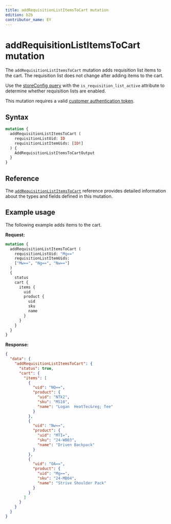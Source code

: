 ```yaml
---
title: addRequisitionListItemsToCart mutation
edition: b2b
contributor_name: EY
---
```


# addRequisitionListItemsToCart mutation

The `addRequisitionListItemsToCart` mutation adds requisition list items to the cart. The requisition list does not change after adding items to the cart.

<InlineAlert variant="info" slots="text" />

Use the [storeConfig query](../../../../schema/store/queries/store-config.md) with the `is_requisition_list_active` attribute to determine whether requisition lists are enabled.

This mutation requires a valid [customer authentication token](../../../customer/mutations/generate-token.md).

## Syntax

```graphql
mutation {
  addRequisitionListItemsToCart (
    requisitionListUid: ID
    requisitionListItemUids: [ID!]
  ) {
    AddRequisitionListItemsToCartOutput
  }
}
```

## Reference

The [`addRequisitionListItemsToCart`](https://developer.adobe.com/commerce/webapi/graphql-api/index.html#mutation-addRequisitionListItemsToCart) reference provides detailed information about the types and fields defined in this mutation.

## Example usage

The following example adds items to the cart.

**Request:**

```graphql
mutation {
  addRequisitionListItemsToCart (
    requisitionListUid: "Mg=="
    requisitionListItemUids:
    ["Mw==", "Ng==", "Nw=="]
  )
  {
    status
    cart {
      items {
        uid
        product {
          uid
          sku
          name
        }
      }
    }
  }
}
```

**Response:**

``` json
{
  "data": {
    "addRequisitionListItemsToCart": {
      "status": true,
      "cart": {
        "items": [
          {
            "uid": "NQ==",
            "product": {
              "uid": "NTk2",
              "sku": "MS10",
              "name": "Logan  HeatTec&reg; Tee"
            }
          },
          {
            "uid": "Nw==",
            "product": {
              "uid": "MTI=",
              "sku": "24-WB03",
              "name": "Driven Backpack"
            }
          },
          {
            "uid": "OA==",
            "product": {
              "uid": "Mg==",
              "sku": "24-MB04",
              "name": "Strive Shoulder Pack"
            }
          }
        ]
      }
    }
  }
}
```
